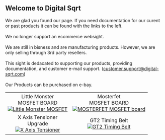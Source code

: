 ## Welcome to Digital Sqrt 
We are glad you found our page.   If you need documentation for our curent or past products it can be found with the links to the left.<br><br>
We no longer support an ecommerce websight.<br><br>
We are still in bisness and are manufacturing products.  However, we are only selling through 3rd party resellers.<br>
<br>
This sight is dedacated to supporting our products, providing documentation, and customer e-mail support. (customer.support@digital-sqrt.com)
<br><br>
Our Products can be purchased on e-bay.<br>

<table>
<tbody>
  <tr>
    <td style="text-align:center">Little Monster<br>MOSFET BOARD<br><a href="https://www.ebay.com/itm/253867492055">
                                                                    <img src="/Digital-Sqrt/Images/ICONS/LittleMonster.png" 
                                                                         alt="Little Monster MOSFET">
                                                                    </a>
    </td>
    <td style="text-align:center">Mosterfet<br>MOSFET BOARD<br><a href="https://www.ebay.com/itm/254727143701">
                                                              <img src="/Digital-Sqrt/Images/ICONS/Mosterfet.png" 
                                                                   alt="MOSTERFET MOSFET board">
                                                              </a>
    </td>
  </tr>
  <tr>
    <td style="text-align:center">X Axis Tensioner<br>Upgrade<br><a href="https://www.ebay.com/itm/254151055965">
                                                          <img src="/Digital-Sqrt/Images/ICONS/tension.jpg" 
                                                               alt="X Axis Tensioner">
                                                          </a>
    </td>
    <td style="text-align:center">GT2 Timing Belt<br><a href="https://www.ebay.com/itm/253534548764">
                                                          <img src="/Digital-Sqrt/Images/ICONS/Belt.jpg" 
                                                               alt="GT2 Timing Belt">
                                                          </a>
    </td>
  </tr>
</tbody>
</table>
